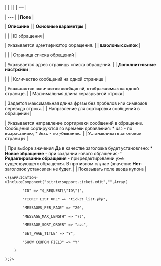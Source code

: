 |  |  |  |
| --- |

| --- |
| **Поле** |

| **Описание** |
| **Основные параметры** |

| |
| ID обращения |

| Указывается идентификатор обращения. |
| **Шаблоны ссылок** |

| |
| Страница списка обращений |

| Указывается адрес страницы списка обращений. |
| **Дополнительные настройки** |

| |
| Количество сообщений на одной странице |

| Указывается количество сообщений, отображаемых на одной странице. |
| Максимальная длина неразрывной строки |

| Задается максимальная длина фразы без пробелов или символов перевода строки. |
| Направление для сортировки сообщений в обращении |

| Указывается направление сортировки сообщений в обращении. Сообщения сортируются по времени добавления:  * *asc* - по возрастанию; * *desc* - по убыванию. |
| Устанавливать заголовок страницы |

| При выборе значения **Да** в качестве заголовка будет установлено:  * **Новое обращение** - при создании нового обращения; * **Редактирование обращения** - при редактировании уже существующего обращения.  В противном случае (значение **Нет**) заголовок установлен не будет. |
| Показывать поле ввода купона |

```
<?$APPLICATION->IncludeComponent("bitrix:support.ticket.edit","",Array(

		"ID" => "$_REQUEST[\"ID\"]", 

		"TICKET_LIST_URL" => "ticket_list.php", 

		"MESSAGES_PER_PAGE" => "20", 

		"MESSAGE_MAX_LENGTH" => "70", 

		"MESSAGE_SORT_ORDER" => "asc", 

		"SET_PAGE_TITLE" => "Y", 

		"SHOW_COUPON_FIELD" => "Y" 

	)

);?>


```